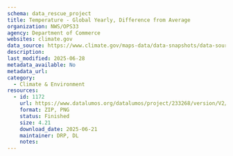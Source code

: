 ```yaml
---
schema: data_rescue_project 
title: Temperature - Global Yearly, Difference from Average
organization: NWS/OPS33
agency: Department of Commerce
websites: climate.gov
data_source: https://www.climate.gov/maps-data/data-snapshots/data-source/temperature-global-yearly-difference-average
description: 
last_modified: 2025-06-28
metadata_available: No
metadata_url: 
category:
  - Climate & Environment 
resources:
  - id: 1172
    url: https://www.datalumos.org/datalumos/project/233268/version/V2/view
    format: ZIP, PNG
    status: Finished
    size: 4.21
    download_date: 2025-06-21
    maintainer: DRP, DL
    notes: 
---
```

